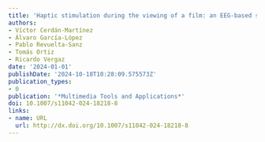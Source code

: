 ```yaml
---
title: 'Haptic stimulation during the viewing of a film: an EEG-based study'
authors:
- Víctor Cerdán-Martínez
- Álvaro García-López
- Pablo Revuelta-Sanz
- Tomás Ortiz
- Ricardo Vergaz
date: '2024-01-01'
publishDate: '2024-10-18T10:28:09.575573Z'
publication_types:
- 0
publication: '*Multimedia Tools and Applications*'
doi: 10.1007/s11042-024-18218-8
links:
- name: URL
  url: http://dx.doi.org/10.1007/s11042-024-18218-8
---
```

